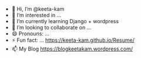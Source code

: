 - 👋 Hi, I’m @keeta-kam
- 👀 I’m interested in ...
- 🌱 I’m currently learning Django + wordpress
- 💞️ I’m looking to collaborate on ...
- 😄 Pronouns: ...
- ⚡ Fun fact: ...
https://keeta-kam.github.io/Resume/
- 📫  My Blog https://blogkeetakam.wordpress.com/
<!---
keeta-kam/keeta-kam is a ✨ special ✨ repository because its `README.md` (this file) appears on your GitHub profile.
You can click the Preview link to take a look at your changes.
--->
